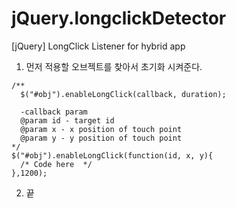 # jQuery.longclickDetector
[jQuery] LongClick Listener for hybrid app


1. 먼저 적용할 오브젝트를 찾아서 초기화 시켜준다.
```
/**
  $("#obj").enableLongClick(callback, duration);
  
  -callback param
  @param id - target id
  @param x - x position of touch point
  @param y - y position of touch point
*/
$("#obj").enableLongClick(function(id, x, y){
  /* Code here  */
},1200);

```


2. 끝
